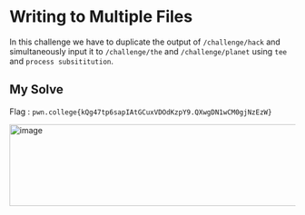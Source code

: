 # Writing to Multiple Files

In this challenge we have to duplicate the output of `/challenge/hack` and simultaneously input it to `/challenge/the` and `/challenge/planet` using `tee` and `process subsititution`.

## My Solve

Flag : `pwn.college{kQg47tp6sapIAtGCuxVDOdKzpY9.QXwgDN1wCM0gjNzEzW}`

<img width="765" height="144" alt="image" src="https://github.com/user-attachments/assets/78449850-1db3-475f-8874-edff72964496" />
